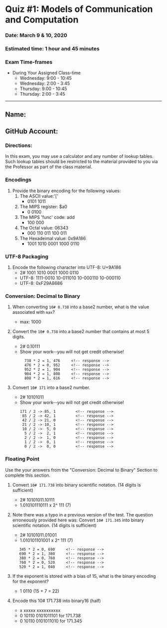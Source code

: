 # Quiz #1: Models of Communication and Computation
### Date: March 9 & 10, 2020
### Estimated time: 1 hour and 45 minutes
### Exam Time-frames
* During Your Assigned Class-time 
  - Wednesday: 9:00 - 10:45
  - Wednesday: 2:00 - 3:45
  - Thursday: 9:00 - 10:45
  - Thursday: 2:00 - 3:45

---
## Name:                                                  <!-- response -->
## GitHub Account:                                        <!-- response -->

### Directions:
In this exam, you may use a calculator and any number of lookup tables.  Such lookup tables should be restricted to the material provided to you via the Professor as part of the class material.


### Encodings
1. Provide the binary encoding for the following values:
   1. The ASCII value:'['
      -  0101 1011                <!-- response -->
   1. The MIPS register: $a0
      -  0 0100                   <!-- response -->
   1. The MIPS 'func' code: add
      -  100 000                  <!-- response -->
   1. The Octal value: 06343
      - 000 110 011 100 011       <!-- response -->
   1. The Hexadeimal value: 0x9A186
      - 1001 1010 0001 1000 0110   <!-- response -->

### UTF-8 Packaging
1. Encode the following character into UTF-8: U+9A186
   - 2# 1001 1010 0001 1000 0110                       <!-- response -->
   - UTF-8: 1111-0010  10-011010 10-000110 10-000110   <!-- response -->
   - UTF-8: 0xF29A8686                                 <!-- response -->
### Conversion: Decimal to Binary

1. When converting ``10# 0.738`` into a base2 number, what is the value associated with ``max``?
   - max:  1000                 <!-- response -->

1. Convert the ``10# 0.738`` into a base2 number that contains at most 5 digits. 
   - 2# 0.10111 <!-- response -->
   - Show your work--you will not get credit otherwise!
     ```
       738 * 2 = 1, 476     <!-- response -->
       476 * 2 = 0, 952     <!-- response -->
       952 * 2 = 1, 904     <!-- response -->
       904 * 2 = 1, 808     <!-- response -->
       808 * 2 = 1, 616     <!-- response -->
     ```

1. Convert  ``10# 171`` into a base2 number. 
   - 2# 10101011   <!-- response -->
   - Show your work--you will not get credit otherwise!
     ```      
     171 / 2 -> 85, 1         <!-- response -->
      85 / 2 -> 42, 1         <!-- response -->
      42 / 2 -> 21, 0         <!-- response -->
      21 / 2 -> 10, 1         <!-- response -->
      10 / 2 ->  5, 0         <!-- response -->
       5 / 2 ->  2, 1         <!-- response -->
       2 / 2 ->  1, 0         <!-- response -->
       1 / 2 ->  0, 1         <!-- response -->
       0 / 2 ->  0, 0         <!-- response -->
     ```

### Floating Point
Use the your answers from the "Conversion: Decimal to Binary" Section to complete this section.

1. Convert ``10# 171.738`` into binary scientific notation. (14 digits is sufficient)
   -  2# 10101011.10111              <!-- response -->
   -  1.010101110111  x 2^ 111 (7)   <!-- response -->

1. Note there was a typo in a previous version of the test. The question erroneously provided here was: Convert ``10# 171.345`` into binary scientific notation. (14 digits is sufficient)
   -  2# 10101011.01001                <!-- response -->
   -  1.010101101001 x 2^ 111 (7)    <!-- response -->
    ```
       345 * 2 = 0, 690     <!-- response -->
       690 * 2 = 1, 380     <!-- response -->
       380 * 2 = 0, 760     <!-- response -->
       760 * 2 = 0, 520     <!-- response -->
       520 * 2 = 1, 040     <!-- response -->
     ```

1. If the exponent is stored with a bias of 15, what is the binary encoding for the exponent?
   - 1 0110 (15 + 7 = 22)           <!-- response -->

1. Encode this 10# 171.738 into binary16 (half)
   - x xxxxx xxxxxxxxxx
   - 0 10110 0101011101  for 171.738   <!-- response -->
   - 0 10110 0101011010  for 171.345   <!-- response -->

